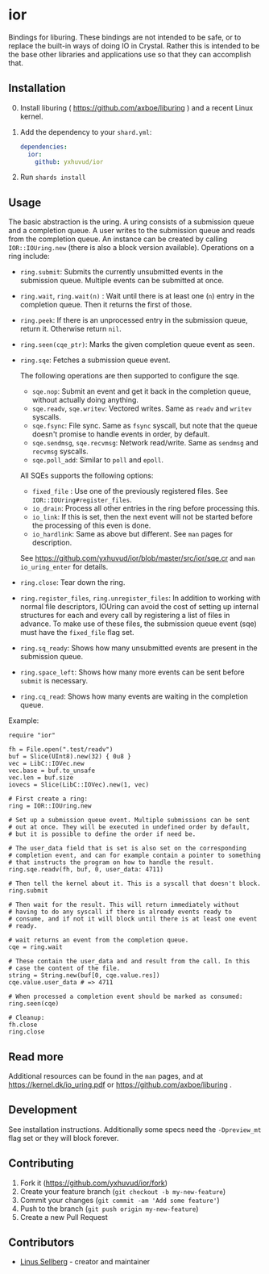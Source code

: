 # ior
Bindings for liburing. These bindings are not intended to be safe, or
to replace the built-in ways of doing IO in Crystal. Rather this is
intended to be the base other libraries and applications use so that
they can accomplish that.

## Installation

0. Install liburing ( https://github.com/axboe/liburing ) and a recent Linux kernel.

1. Add the dependency to your `shard.yml`:

   ```yaml
   dependencies:
     ior:
       github: yxhuvud/ior
   ```

2. Run `shards install`

## Usage
The basic abstraction is the uring. A uring consists of a submission
queue and a completion queue. A user writes to the submission queue
and reads from the completion queue. An instance can be created by
calling `IOR::IOUring.new` (there is also a block version available).
Operations on a ring include:

* `ring.submit`: Submits the currently unsubmitted events in the submission
queue. Multiple events can be submitted at once.

* `ring.wait`, `ring.wait(n)` : Wait until there is at least one (`n`) entry in the
completion queue. Then it returns the first of those.

* `ring.peek`: If there is an unprocessed entry in the submission queue,
return it. Otherwise return `nil`.

* `ring.seen(cqe_ptr)`: Marks the given completion queue event as seen.

* `ring.sqe`: Fetches a submission queue event.

  The following operations are then supported to configure the sqe.

  * `sqe.nop`: Submit an event and get it back in the completion queue, without actually doing anything.
  * `sqe.readv`, `sqe.writev`: Vectored writes. Same as `readv` and `writev` syscalls.
  * `sqe.fsync`: File sync. Same as `fsync` syscall, but note that the
                queue doesn't promise to handle events in order, by default.
  * `sqe.sendmsg`, `sqe.recvmsg`: Network read/write. Same as `sendmsg` and `recvmsg` syscalls.
  * `sqe.poll_add`: Similar to `poll` and `epoll`.

  All SQEs supports the following options:
    * `fixed_file` : Use one of the previously registered files. See `IOR::IOUring#register_files`.
    * `io_drain`: Process all other entries in the ring before processing this.
    * `io_link`: If this is set, then the next event will not be started before the processing of this even is done.
    * `io_hardlink`: Same as above but different. See `man` pages for description.

  See https://github.com/yxhuvud/ior/blob/master/src/ior/sqe.cr and `man io_uring_enter` for details.

* `ring.close`: Tear down the ring.

* `ring.register_files`, `ring.unregister_files`: In addition to working with normal file
descriptors, IOUring can avoid the cost of setting up internal
structures for each and every call by registering a list of files in
advance. To make use of these files, the submission queue event (sqe)
must have the `fixed_file` flag set.

* `ring.sq_ready`: Shows how many unsubmitted events are present in the submission queue.

* `ring.space_left`: Shows how many more events can be sent before `submit` is necessary.

* `ring.cq_read`: Shows how many events are waiting in the completion queue.

Example:
```crystal
require "ior"

fh = File.open(".test/readv")
buf = Slice(UInt8).new(32) { 0u8 }
vec = LibC::IOVec.new
vec.base = buf.to_unsafe
vec.len = buf.size
iovecs = Slice(LibC::IOVec).new(1, vec)

# First create a ring:
ring = IOR::IOUring.new

# Set up a submission queue event. Multiple submissions can be sent
# out at once. They will be executed in undefined order by default,
# but it is possible to define the order if need be.

# The user_data field that is set is also set on the corresponding
# completion event, and can for example contain a pointer to something
# that instructs the program on how to handle the result.
ring.sqe.readv(fh, buf, 0, user_data: 4711)

# Then tell the kernel about it. This is a syscall that doesn't block.
ring.submit

# Then wait for the result. This will return immediately without
# having to do any syscall if there is already events ready to
# consume, and if not it will block until there is at least one event
# ready.

# wait returns an event from the completion queue.
cqe = ring.wait

# These contain the user_data and and result from the call. In this
# case the content of the file.
string = String.new(buf[0, cqe.value.res])
cqe.value.user_data # => 4711

# When processed a completion event should be marked as consumed:
ring.seen(cqe)

# Cleanup:
fh.close
ring.close
```

## Read more
Additional resources can be found in the `man` pages, and at
https://kernel.dk/io_uring.pdf or https://github.com/axboe/liburing .


## Development
See installation instructions. Additionally some specs need the
`-Dpreview_mt` flag set or they will block forever.

## Contributing

1. Fork it (<https://github.com/yxhuvud/ior/fork>)
2. Create your feature branch (`git checkout -b my-new-feature`)
3. Commit your changes (`git commit -am 'Add some feature'`)
4. Push to the branch (`git push origin my-new-feature`)
5. Create a new Pull Request

## Contributors

- [Linus Sellberg](https://github.com/yxhuvud) - creator and maintainer
